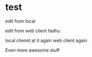 # test
edit from local

edit from web client
fadhu

local cliennt at it again
web client again

Even more awesome stuff
